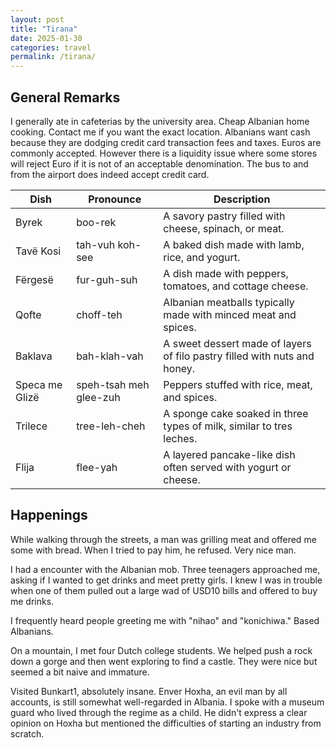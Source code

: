 ```yaml
---
layout: post
title: "Tirana"
date: 2025-01-30
categories: travel
permalink: /tirana/
---
```

## General Remarks

I generally ate in cafeterias by the university area. Cheap Albanian home cooking. Contact me if you want the exact location.
Albanians want cash because they are dodging credit card transaction fees and taxes. Euros are commonly accepted. However there is a liquidity issue where some stores will reject Euro if it is not of an acceptable denomination.
The bus to and from the airport does indeed accept credit card.

| Dish           | Pronounce       | Description                                                                 |
|----------------|-----------------|-----------------------------------------------------------------------------|
| Byrek          | boo-rek         | A savory pastry filled with cheese, spinach, or meat.                       |
| Tavë Kosi      | tah-vuh koh-see | A baked dish made with lamb, rice, and yogurt.                              |
| Fërgesë        | fur-guh-suh     | A dish made with peppers, tomatoes, and cottage cheese.                     |
| Qofte          | choff-teh       | Albanian meatballs typically made with minced meat and spices.              |
| Baklava        | bah-klah-vah    | A sweet dessert made of layers of filo pastry filled with nuts and honey.   |
| Speca me Glizë | speh-tsah meh glee-zuh | Peppers stuffed with rice, meat, and spices.                             |
| Trilece        | tree-leh-cheh   | A sponge cake soaked in three types of milk, similar to tres leches.        |
| Flija          | flee-yah        | A layered pancake-like dish often served with yogurt or cheese.             |

## Happenings
While walking through the streets, a man was grilling meat and offered me some with bread. When I tried to pay him, he refused. Very nice man.

I had a encounter with the Albanian mob. Three teenagers approached me, asking if I wanted to get drinks and meet pretty girls. I knew I was in trouble when one of them pulled out a large wad of USD10 bills and offered to buy me drinks.

I frequently heard people greeting me with "nihao" and "konichiwa." Based Albanians.

On a mountain, I met four Dutch college students. We helped push a rock down a gorge and then went exploring to find a castle. They were nice but seemed a bit naive and immature.

Visited Bunkart1, absolutely insane. Enver Hoxha, an evil man by all accounts, is still somewhat well-regarded in Albania. I spoke with a museum guard who lived through the regime as a child. He didn't express a clear opinion on Hoxha but mentioned the difficulties of starting an industry from scratch.

